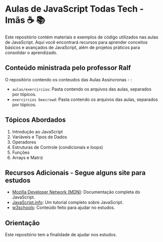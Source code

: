 # Aulas de JavaScript Todas Tech - Imãs ☕ 📚

Este repositório contém materiais e exemplos de código utilizados nas aulas de JavaScript. Aqui você encontrará recursos para aprender conceitos básicos e avançados de JavaScript, além de projetos práticos para consolidar o aprendizado.

## Conteúdo ministrada pelo professor Ralf

O repositório contendo os conteudos das Aulas Assíncronas -  :

- `aulas/exercircios`: Pasta contendo os arquivos das aulas, separados por tópicos.
- `exercircios beecrowd`: Pasta contendo os arquivos das aulas, separados por tópicos.


## Tópicos Abordados

1. Introdução ao JavaScript
2. Variáveis e Tipos de Dados
3. Operadores
4. Estruturas de Controle (condicionais e loops)
5. Funções
7. Arrays e Matriz


## Recursos Adicionais - Segue alguns site para estudos

- [Mozilla Developer Network (MDN)](https://developer.mozilla.org/pt-BR/docs/Web/JavaScript): Documentação completa do JavaScript.
- [JavaScript.info](https://javascript.info/): Um tutorial completo sobre JavaScript.
- [w3schools](https://www.w3schools.com/js/): Conteúdo feito para ajudar no estudos.

## Orientação

Este repositório tem a finalidade de ajudar nos estudos.

